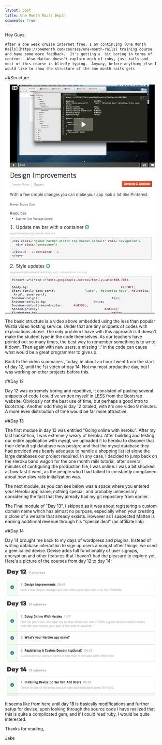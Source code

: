 ```yaml
---
layout: post
title: One Month Rails Depth
comments: True
---
```

Hey Guys,

	After a one week cruise internet free, I am continuing [One Month Rails](https://onemonth.com/courses/one-month-rails) training course and have some more feedback.  It's getting a  bit boring in terms of content.  Also Mattan doesn't explain much of ruby, just rails and most of this course is blindly typing.  Anyway, before anything else I would like to show the structure of the one month rails gets
##Structure
<img border="0" src="/Photos/oms.png" alt="A look inside a video">

The basic structure is a video above embedded using the less than popular Wistia video hosting service.  Under that are tiny snippets of codes with explanations above.  The only problem I have with this approach is it doesn't make the student type in the code themselves.  As our teachers have pointed out so many times, the best way to remember something is to write it down.  Then again with new users, a missing ';' in the code can cause what would be a great programmer to give up.

Back to the video summaries , today, in about an hour I went from the start of day 12, until the 1st video of day 14.  Not my most productive day, but I was working on other projects before this.  

##Day 12

Day 12 was extremely boring and repetitive, it consisted of pasting several snippets of code I could've written myself in LESS from the Bootsrap website. Obviously not the best use of time, but perhaps a good intro to Bootstrap.  Another odd thing is day 12 totaled, with it's one video 9 minutes.  A more even distribution of time would be far more attractive.

##Day 13

The first module in day 13 was entitled "Going online with heroku".  After my last hackathon, I was extremely weary of heroku.  After building and testing our entire application with mysql, we uploaded it to heroku to discover that their default sql database was postgre and that the mysql database they had provided was bearly adequate to handle a shopping list let alone the large databases our project required.  In any case, I decided to jump back on the Heroku band wagon for the one month rails tutorial, after several minutes of configuring the production file, I was online.  I was a bit shocked at how fast it went, as the people who I had talked to constantly complained about how slow rails initialization was.

The next module, as you can see below was a space where you entered your Heroku app name, nothing special, and probably unnecesary considering the fact that they already had my git repository from earlier.

The Final module of "Day 13", I skipped as it was about registering a custom domain name which has almost no purpose, especially when your creating a clone of a website that already exsists.  However as I suspected Mattan is earning additional revenue through his "special deal" (an affiliate link)

##Day 14

Day 14 brought me back to my days of wordpress and plugins.  Instead of writing database interaction to sign up users amongst other things, we used a gem called devise.  Devise adds full functionality of user signups, encryption and other features that I haven't had the pleasure to explore yet.  Here's a picture of the courses from day 12 to day 14:

<img border="0" src="/Photos/day12-14.png" alt="Days 12-14 of One Month Rails">

It seems like from here until day 18 is basically modifications and further setup for devise, upon looking through the source code I have realized that this is quite a complicated gem, and if I could read ruby, I would be quite interested.

Thanks for reading,

Jake

